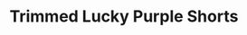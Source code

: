 ---
templateKey: blog-post
featuredpost: false
featuredimage: /assets/Trimmed_Lucky_Purple_Shorts.png
title: Trimmed Lucky Purple Shorts
description: Special Items
testfield: 142
---